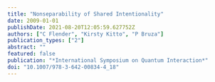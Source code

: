 ```yaml
---
title: "Nonseparability of Shared Intentionality"
date: 2009-01-01
publishDate: 2021-08-20T12:05:59.627752Z
authors: ["C Flender", "Kirsty Kitto", "P Bruza"]
publication_types: ["2"]
abstract: ""
featured: false
publication: "*International Symposium on Quantum Interaction*"
doi: "10.1007/978-3-642-00834-4_18"
---
```


